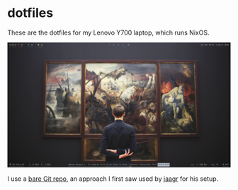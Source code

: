 # dotfiles

These are the dotfiles for my Lenovo Y700 laptop, which runs NixOS. 

![screenshot](https://raw.githubusercontent.com/mrkgnao/dots/master/img/scrots/2017-08-20-125014_1920x1080_scrot.png)

I use a [bare Git repo](https://developer.atlassian.com/blog/2016/02/best-way-to-store-dotfiles-git-bare-repo/), an approach I first saw used by [jaagr](https://github.com/jaagr/dots) for his setup.
